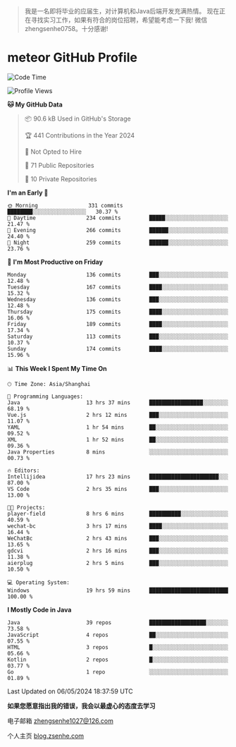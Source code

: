 > 我是一名即将毕业的应届生，对计算机和Java后端开发充满热情。
> 现在正在寻找实习工作，如果有符合的岗位招聘，希望能考虑一下我!
> 微信 zhengsenhe0758。十分感谢!

# meteor  GitHub Profile 

<!--START_SECTION:waka-->
![Code Time](http://img.shields.io/badge/Code%20Time-18%20hrs%2042%20mins-blue)

![Profile Views](http://img.shields.io/badge/Profile%20Views-79-blue)

**🐱 My GitHub Data** 

> 📦 90.6 kB Used in GitHub's Storage 
 > 
> 🏆 441 Contributions in the Year 2024
 > 
> 🚫 Not Opted to Hire
 > 
> 📜 71 Public Repositories 
 > 
> 🔑 10 Private Repositories 
 > 
**I'm an Early 🐤** 

```text
🌞 Morning                331 commits         ████████░░░░░░░░░░░░░░░░░   30.37 % 
🌆 Daytime                234 commits         █████░░░░░░░░░░░░░░░░░░░░   21.47 % 
🌃 Evening                266 commits         ██████░░░░░░░░░░░░░░░░░░░   24.40 % 
🌙 Night                  259 commits         ██████░░░░░░░░░░░░░░░░░░░   23.76 % 
```
📅 **I'm Most Productive on Friday** 

```text
Monday                   136 commits         ███░░░░░░░░░░░░░░░░░░░░░░   12.48 % 
Tuesday                  167 commits         ████░░░░░░░░░░░░░░░░░░░░░   15.32 % 
Wednesday                136 commits         ███░░░░░░░░░░░░░░░░░░░░░░   12.48 % 
Thursday                 175 commits         ████░░░░░░░░░░░░░░░░░░░░░   16.06 % 
Friday                   189 commits         ████░░░░░░░░░░░░░░░░░░░░░   17.34 % 
Saturday                 113 commits         ███░░░░░░░░░░░░░░░░░░░░░░   10.37 % 
Sunday                   174 commits         ████░░░░░░░░░░░░░░░░░░░░░   15.96 % 
```


📊 **This Week I Spent My Time On** 

```text
🕑︎ Time Zone: Asia/Shanghai

💬 Programming Languages: 
Java                     13 hrs 37 mins      █████████████████░░░░░░░░   68.19 % 
Vue.js                   2 hrs 12 mins       ███░░░░░░░░░░░░░░░░░░░░░░   11.07 % 
YAML                     1 hr 54 mins        ██░░░░░░░░░░░░░░░░░░░░░░░   09.52 % 
XML                      1 hr 52 mins        ██░░░░░░░░░░░░░░░░░░░░░░░   09.36 % 
Java Properties          8 mins              ░░░░░░░░░░░░░░░░░░░░░░░░░   00.73 % 

🔥 Editors: 
Intellijidea             17 hrs 23 mins      ██████████████████████░░░   87.00 % 
VS Code                  2 hrs 35 mins       ███░░░░░░░░░░░░░░░░░░░░░░   13.00 % 

🐱‍💻 Projects: 
player-field             8 hrs 6 mins        ██████████░░░░░░░░░░░░░░░   40.59 % 
wechat-bc                3 hrs 17 mins       ████░░░░░░░░░░░░░░░░░░░░░   16.44 % 
WeChatBc                 2 hrs 43 mins       ███░░░░░░░░░░░░░░░░░░░░░░   13.65 % 
gdcvi                    2 hrs 16 mins       ███░░░░░░░░░░░░░░░░░░░░░░   11.38 % 
aierplug                 2 hrs 5 mins        ███░░░░░░░░░░░░░░░░░░░░░░   10.50 % 

💻 Operating System: 
Windows                  19 hrs 59 mins      █████████████████████████   100.00 % 
```

**I Mostly Code in Java** 

```text
Java                     39 repos            ██████████████████░░░░░░░   73.58 % 
JavaScript               4 repos             ██░░░░░░░░░░░░░░░░░░░░░░░   07.55 % 
HTML                     3 repos             █░░░░░░░░░░░░░░░░░░░░░░░░   05.66 % 
Kotlin                   2 repos             █░░░░░░░░░░░░░░░░░░░░░░░░   03.77 % 
Go                       1 repo              ░░░░░░░░░░░░░░░░░░░░░░░░░   01.89 % 
```




 Last Updated on 06/05/2024 18:37:59 UTC
<!--END_SECTION:waka-->


**如果您愿意指出我的错误，我会以最虚心的态度去学习**

电子邮箱 zhengsenhe1027@126.com

个人主页 [blog.zsenhe.com](http://blog.zsenhe.com/)



